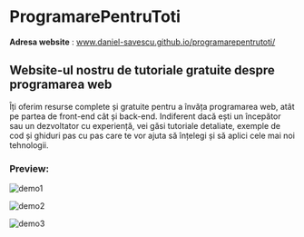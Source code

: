 # ProgramarePentruToti
<p><strong>Adresa website</strong> : <a href="https://daniel-savescu.github.io/programarepentrutoti/">www.daniel-savescu.github.io/programarepentrutoti/</a></p>
<h2>Website-ul nostru de tutoriale gratuite despre programarea web</h2>
<p>Îți oferim resurse complete și gratuite pentru a învăța programarea web, atât pe partea de front-end cât și back-end. Indiferent dacă ești un începător sau un dezvoltator cu experiență, vei găsi tutoriale detaliate, exemple de cod și ghiduri pas cu pas 
care te vor ajuta să înțelegi și să aplici cele mai noi tehnologii.</p>
<h3>Preview:</h3>

![demo1](https://github.com/user-attachments/assets/d1d974a6-8073-4b2d-b059-32143c7daaaf)

![demo2](https://github.com/user-attachments/assets/0efd0621-d5dc-4472-92dd-3dd69393790a)

![demo3](https://github.com/user-attachments/assets/d30b94a7-db4e-49d8-a61d-c6417f1d898b)


